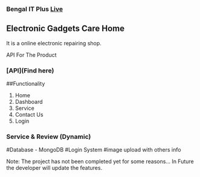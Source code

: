 ### Bengal IT Plus [Live](https://github.com/facebook/create-react-app)

## Electronic Gadgets Care Home
It is a online electronic repairing shop.

API For The Product
### [API](Find here)

##Functionality
1. Home
2. Dashboard
3. Service
4. Contact Us
5. Login

### Service & Review (Dynamic)

#Database - MongoDB #Login System #image upload with others info

Note: The project has not been completed yet for some reasons... In Future the developer will update the features.
